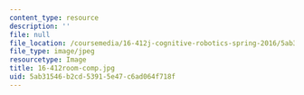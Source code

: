 ```yaml
---
content_type: resource
description: ''
file: null
file_location: /coursemedia/16-412j-cognitive-robotics-spring-2016/5ab31546b2cd53915e47c6ad064f718f_16-412room-comp.jpg
file_type: image/jpeg
resourcetype: Image
title: 16-412room-comp.jpg
uid: 5ab31546-b2cd-5391-5e47-c6ad064f718f
---
```

